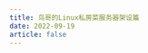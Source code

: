 ```yaml
---
title: 鸟哥的Linux私房菜服务器架设篇
date: 2022-09-19
article: false
---
```


<PDF url="https://www.igarashi.fun:7779/pdf/%E6%8A%80%E6%9C%AF/%E9%B8%9F%E5%93%A5%E7%9A%84Linux%E7%A7%81%E6%88%BF%E8%8F%9C%E6%9C%8D%E5%8A%A1%E5%99%A8%E6%9E%B6%E8%AE%BE%E7%AF%87.pdf" height="880px"/>
